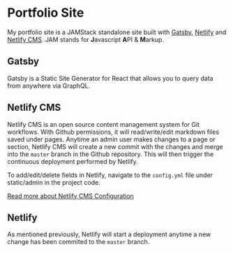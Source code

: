 # Portfolio Site

My portfolio site is a JAMStack standalone site built with [Gatsby](https://www.gatsbyjs.org/), [Netlify](https://www.netlify.com/) and [Netlify CMS](https://www.netlifycms.org/). JAM stands for **J**avascript **A**PI & **M**arkup.

## Gatsby

Gatsby is a Static Site Generator for React that allows you to query data from anywhere via GraphQL.

## Netlify CMS

Netlify CMS is an open source content management system for Git workflows. With Github permissions, it will read/write/edit markdown files saved under pages. Anytime an admin user makes changes to a page or section, Netlify CMS will create a new commit with the changes and merge into the `master` branch in the Github repository. This will then trigger the continuous deployment performed by Netlify.

To add/edit/delete fields in Netlify, navigate to the `config.yml` file under static/admin in the project code.

[Read more about Netlify CMS Configuration](https://www.netlifycms.org/docs/configuration-options/)

## Netlify

As mentioned previously, Netlify will start a deployment anytime a new change has been commited to the `master` branch.

